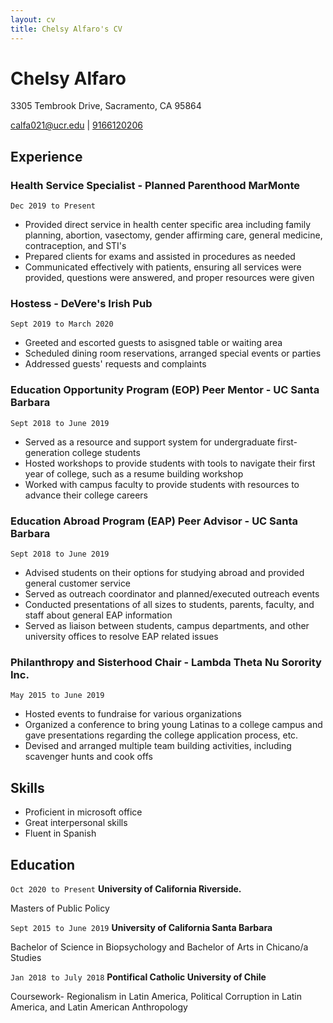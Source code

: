 ```yaml
---
layout: cv
title: Chelsy Alfaro's CV
---
```

# Chelsy Alfaro 
3305 Tembrook Drive, Sacramento, CA 95864

<div id="webaddress">
<a href="calfa021@ucr.edu">calfa021@ucr.edu</a>
| <a href="phone">9166120206</a>
</div>


## Experience 

### Health Service Specialist - Planned Parenthood MarMonte

`Dec 2019 to Present`
- Provided direct service in health center specific area including family planning, abortion, vasectomy, gender affirming care, general medicine, contraception, and STI's
- Prepared clients for exams and assisted in procedures as needed
- Communicated effectively with patients, ensuring all services were provided, questions were answered, and proper resources were given

### Hostess - DeVere's Irish Pub

`Sept 2019 to March 2020`
- Greeted and escorted guests to asisgned table or waiting area
- Scheduled dining room reservations, arranged special events or parties 
- Addressed guests' requests and complaints 

### Education Opportunity Program (EOP) Peer Mentor - UC Santa Barbara

`Sept 2018 to June 2019`
- Served as a resource and support system for undergraduate first-generation college students
- Hosted workshops to provide students with tools to navigate their first year of college, such as a resume building workshop
- Worked with campus faculty to provide students with resources to advance their college careers

### Education Abroad Program (EAP) Peer Advisor - UC Santa Barbara 

`Sept 2018 to June 2019`
- Advised students on their options for studying abroad and provided general customer service
- Served as outreach coordinator and planned/executed outreach events
- Conducted presentations of all sizes to students, parents, faculty, and staff about general EAP information
- Served as liaison between students, campus departments, and other university offices to resolve EAP related issues

### Philanthropy and Sisterhood Chair - Lambda Theta Nu Sorority Inc. 

`May 2015 to June 2019`
- Hosted events to fundraise for various organizations
- Organized a conference to bring young Latinas to a college campus and gave presentations regarding the college application process, etc.
- Devised and arranged multiple team building activities, including scavenger hunts and cook offs

## Skills 

- Proficient in microsoft office
- Great interpersonal skills
- Fluent in Spanish

## Education

`Oct 2020 to Present`
__University of California Riverside.__

Masters of Public Policy

`Sept 2015 to June 2019`
__University of California Santa Barbara__

Bachelor of Science in Biopsychology and Bachelor of Arts in Chicano/a Studies

`Jan 2018 to July 2018`
__Pontifical Catholic University of Chile__

Coursework- Regionalism in Latin America, Political Corruption in Latin America, and Latin American Anthropology

<!-- ### Footer

Last updated: May 2013 -->


